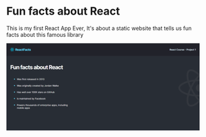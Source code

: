 # Fun facts about React

This is my first React App Ever, It's about a static website that tells us fun facts about this famous library

![Screenshot](Screenshot.png)
